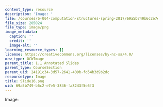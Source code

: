 ```yaml
---
content_type: resource
description: 'Image: '
file: /courses/6-004-computation-structures-spring-2017/69a5b749b6c2e7e53846fa8243f5e5f3_Slide16.png
file_size: 205024
file_type: image/png
image_metadata:
  caption: ''
  credit: ''
  image-alt: ''
learning_resource_types: []
license: https://creativecommons.org/licenses/by-nc-sa/4.0/
ocw_type: OCWImage
parent_title: 1.1 Annotated Slides
parent_type: CourseSection
parent_uid: 24191c34-3d57-2641-409b-fd54b3d9b2dc
resourcetype: Image
title: Slide16.png
uid: 69a5b749-b6c2-e7e5-3846-fa8243f5e5f3
---
```

Image: 